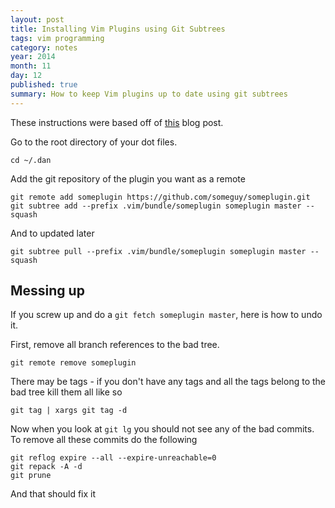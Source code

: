 ```yaml
---
layout: post
title: Installing Vim Plugins using Git Subtrees
tags: vim programming
category: notes
year: 2014
month: 11
day: 12
published: true
summary: How to keep Vim plugins up to date using git subtrees
---
```


These instructions were based off of [this](http://blogs.atlassian.com/2013/05/alternatives-to-git-submodule-git-subtree/) blog post.

Go to the root directory of your dot files.

```
cd ~/.dan
```

Add the git repository of the plugin you want as a remote

```
git remote add someplugin https://github.com/someguy/someplugin.git
git subtree add --prefix .vim/bundle/someplugin someplugin master --squash
```

And to updated later

```
git subtree pull --prefix .vim/bundle/someplugin someplugin master --squash
```



Messing up
----------

If you screw up and do a `git fetch someplugin master`, here is how to undo it.

First, remove all branch references to the bad tree.

```
git remote remove someplugin
```

There may be tags - if you don't have any tags and all the tags belong to the bad tree kill them all like so

```
git tag | xargs git tag -d
```

Now when you look at `git lg` you should not see any of the bad commits.
To remove all these commits do the following

```
git reflog expire --all --expire-unreachable=0
git repack -A -d
git prune
```

And that should fix it
